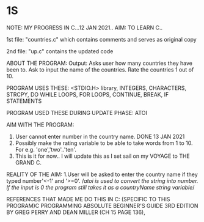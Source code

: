 # 1S
NOTE: MY PROGRESS IN C...12 JAN 2021.. AIM: TO LEARN C.. 

1st file: "countries.c" which contains comments and serves as original copy

2nd file: "up.c" contains the updated code

ABOUT THE PROGRAM:
Output:
Asks user how many countries they have been to.
Ask to input the name of the countries.
Rate the countries 1 out of 10.

PROGRAM USES THESE:
<STDIO.H> library, INTEGERS, CHARACTERS, STRCPY, DO WHILE LOOPS, FOR LOOPS, CONTINUE, BREAK, IF STATEMENTS

PROGRAM USED THESE DURING UPDATE PHASE:
ATOI

AIM WITH THE PROGRAM:
1) User cannot enter number in the country name. DONE 13 JAN 2021
2) Possibly make the rating variable to be able to take words from 1 to 10. For e.g. 'one','two'..'ten'.
3) This is it for now.. I will update this as I set sail on my VOYAGE to THE GRAND C.

REALITY OF THE AIM:
1.User will be asked to enter the country name if they typed number'<-1' and '>=0'. /*atoi is used to convert the string into number. If the input is 0 the program still takes it as a countryName string variable*/

REFERENCES THAT MADE ME DO THIS IN C:
(SPECIFIC TO THIS PROGRAM)C PROGRAMMING ABSOLUTE BEGINNER'S GUIDE 3RD EDITION BY GREG PERRY AND DEAN MILLER (CH 15 PAGE 136), 




